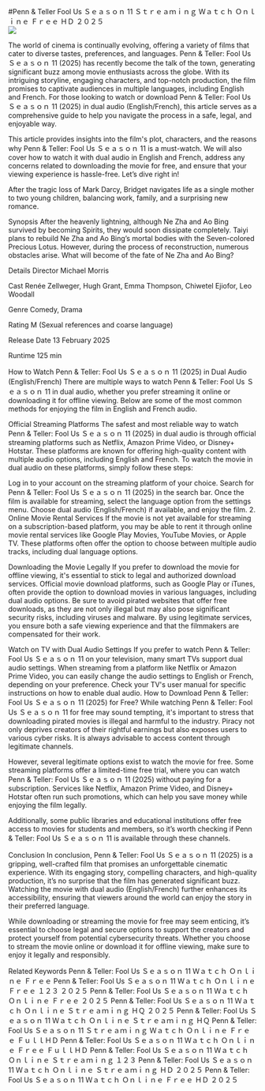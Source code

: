 #Penn & Teller Fool Us Ｓｅａｓｏｎ 11 Ｓｔｒｅａｍｉｎｇ Ｗａｔｃｈ Ｏｎｌｉｎｅ Ｆｒｅｅ ＨＤ ２０２５  
[![](https://i.imgur.com/qSNzIqt.png)](https://movie.rssnews.media/YWSwGdMoH.php)  
  
The world of cinema is continually evolving, offering a variety of films that cater to diverse tastes, preferences, and languages. Penn & Teller: Fool Us Ｓｅａｓｏｎ 11 (2025) has recently become the talk of the town, generating significant buzz among movie enthusiasts across the globe. With its intriguing storyline, engaging characters, and top-notch production, the film promises to captivate audiences in multiple languages, including English and French. For those looking to watch or download Penn & Teller: Fool Us Ｓｅａｓｏｎ 11 (2025) in dual audio (English/French), this article serves as a comprehensive guide to help you navigate the process in a safe, legal, and enjoyable way.

This article provides insights into the film's plot, characters, and the reasons why Penn & Teller: Fool Us Ｓｅａｓｏｎ 11 is a must-watch. We will also cover how to watch it with dual audio in English and French, address any concerns related to downloading the movie for free, and ensure that your viewing experience is hassle-free. Let’s dive right in!

After the tragic loss of Mark Darcy, Bridget navigates life as a single mother to two young children, balancing work, family, and a surprising new romance.

Synopsis
After the heavenly lightning, although Ne Zha and Ao Bing survived by becoming Spirits, they would soon dissipate completely. Taiyi plans to rebuild Ne Zha and Ao Bing’s mortal bodies with the Seven-colored Precious Lotus. However, during the process of reconstruction, numerous obstacles arise. What will become of the fate of Ne Zha and Ao Bing?

Details
Director Michael Morris

Cast Renée Zellweger, Hugh Grant, Emma Thompson, Chiwetel Ejiofor, Leo Woodall

Genre Comedy, Drama

Rating M (Sexual references and coarse language)

Release Date 13 February 2025

Runtime 125 min

How to Watch Penn & Teller: Fool Us Ｓｅａｓｏｎ 11 (2025) in Dual Audio (English/French)
There are multiple ways to watch Penn & Teller: Fool Us Ｓｅａｓｏｎ 11 in dual audio, whether you prefer streaming it online or downloading it for offline viewing. Below are some of the most common methods for enjoying the film in English and French audio.

Official Streaming Platforms The safest and most reliable way to watch Penn & Teller: Fool Us Ｓｅａｓｏｎ 11 (2025) in dual audio is through official streaming platforms such as Netflix, Amazon Prime Video, or Disney+ Hotstar. These platforms are known for offering high-quality content with multiple audio options, including English and French.
To watch the movie in dual audio on these platforms, simply follow these steps:

Log in to your account on the streaming platform of your choice. Search for Penn & Teller: Fool Us Ｓｅａｓｏｎ 11 (2025) in the search bar. Once the film is available for streaming, select the language option from the settings menu. Choose dual audio (English/French) if available, and enjoy the film. 2. Online Movie Rental Services If the movie is not yet available for streaming on a subscription-based platform, you may be able to rent it through online movie rental services like Google Play Movies, YouTube Movies, or Apple TV. These platforms often offer the option to choose between multiple audio tracks, including dual language options.

Downloading the Movie Legally If you prefer to download the movie for offline viewing, it's essential to stick to legal and authorized download services. Official movie download platforms, such as Google Play or iTunes, often provide the option to download movies in various languages, including dual audio options.
Be sure to avoid pirated websites that offer free downloads, as they are not only illegal but may also pose significant security risks, including viruses and malware. By using legitimate services, you ensure both a safe viewing experience and that the filmmakers are compensated for their work.

Watch on TV with Dual Audio Settings If you prefer to watch Penn & Teller: Fool Us Ｓｅａｓｏｎ 11 on your television, many smart TVs support dual audio settings. When streaming from a platform like Netflix or Amazon Prime Video, you can easily change the audio settings to English or French, depending on your preference. Check your TV's user manual for specific instructions on how to enable dual audio.
How to Download Penn & Teller: Fool Us Ｓｅａｓｏｎ 11 (2025) for Free?
While watching Penn & Teller: Fool Us Ｓｅａｓｏｎ 11 for free may sound tempting, it's important to stress that downloading pirated movies is illegal and harmful to the industry. Piracy not only deprives creators of their rightful earnings but also exposes users to various cyber risks. It is always advisable to access content through legitimate channels.

However, several legitimate options exist to watch the movie for free. Some streaming platforms offer a limited-time free trial, where you can watch Penn & Teller: Fool Us Ｓｅａｓｏｎ 11 (2025) without paying for a subscription. Services like Netflix, Amazon Prime Video, and Disney+ Hotstar often run such promotions, which can help you save money while enjoying the film legally.

Additionally, some public libraries and educational institutions offer free access to movies for students and members, so it’s worth checking if Penn & Teller: Fool Us Ｓｅａｓｏｎ 11 is available through these channels.

Conclusion
In conclusion, Penn & Teller: Fool Us Ｓｅａｓｏｎ 11 (2025) is a gripping, well-crafted film that promises an unforgettable cinematic experience. With its engaging story, compelling characters, and high-quality production, it’s no surprise that the film has generated significant buzz. Watching the movie with dual audio (English/French) further enhances its accessibility, ensuring that viewers around the world can enjoy the story in their preferred language.

While downloading or streaming the movie for free may seem enticing, it’s essential to choose legal and secure options to support the creators and protect yourself from potential cybersecurity threats. Whether you choose to stream the movie online or download it for offline viewing, make sure to enjoy it legally and responsibly.

Related Keywords
Penn & Teller: Fool Us Ｓｅａｓｏｎ 11 Ｗａｔｃｈ Ｏｎｌｉｎｅ Ｆｒｅｅ
Penn & Teller: Fool Us Ｓｅａｓｏｎ 11 Ｗａｔｃｈ Ｏｎｌｉｎｅ Ｆｒｅｅ １２３ ２０２５
Penn & Teller: Fool Us Ｓｅａｓｏｎ 11 Ｗａｔｃｈ Ｏｎｌｉｎｅ Ｆｒｅｅ ２０２５
Penn & Teller: Fool Us Ｓｅａｓｏｎ 11 Ｗａｔｃｈ Ｏｎｌｉｎｅ Ｓｔｒｅａｍｉｎｇ ＨＱ ２０２５
Penn & Teller: Fool Us Ｓｅａｓｏｎ 11 Ｗａｔｃｈ Ｏｎｌｉｎｅ Ｓｔｒｅａｍｉｎｇ ＨＱ
Penn & Teller: Fool Us Ｓｅａｓｏｎ 11 Ｓｔｒｅａｍｉｎｇ Ｗａｔｃｈ Ｏｎｌｉｎｅ Ｆｒｅｅ ＦｕｌｌＨＤ
Penn & Teller: Fool Us Ｓｅａｓｏｎ 11 Ｗａｔｃｈ Ｏｎｌｉｎｅ Ｆｒｅｅ ＦｕｌｌＨＤ
Penn & Teller: Fool Us Ｓｅａｓｏｎ 11 Ｗａｔｃｈ Ｏｎｌｉｎｅ Ｓｔｒｅａｍｉｎｇ １２３
Penn & Teller: Fool Us Ｓｅａｓｏｎ 11 Ｗａｔｃｈ Ｏｎｌｉｎｅ Ｓｔｒｅａｍｉｎｇ ＨＤ ２０２５
Penn & Teller: Fool Us Ｓｅａｓｏｎ 11 Ｗａｔｃｈ Ｏｎｌｉｎｅ Ｆｒｅｅ ＨＤ ２０２５

